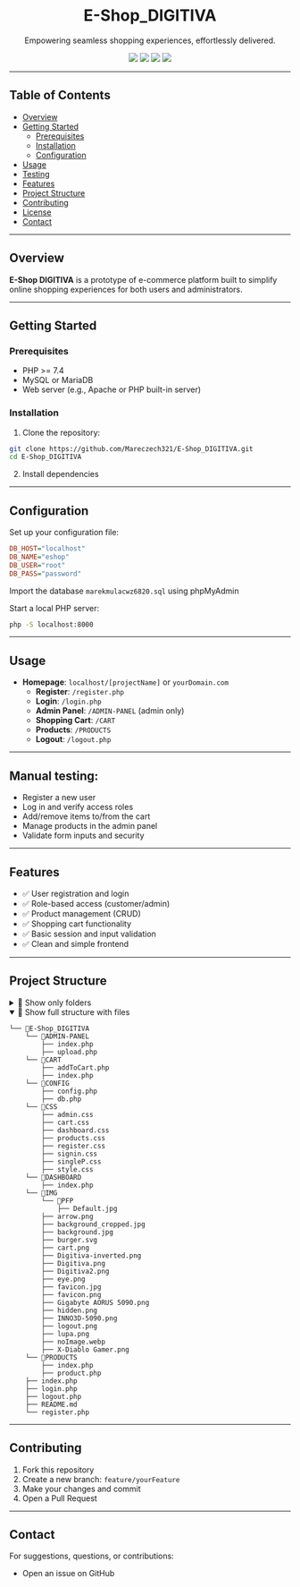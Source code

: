 <p align="center">
  <h1 align="center">E-Shop_DIGITIVA</h1>
</p>
<p align="center">
  Empowering seamless shopping experiences, effortlessly delivered.
</p>

<div align="center">
  <img src="https://img.shields.io/badge/code-PHP-blue.svg" />
  <img src="https://img.shields.io/badge/last%20commit-today-brightgreen.svg" />
  <img src="https://img.shields.io/github/languages/count/Mareczech321/E-Shop_DIGITIVA.svg" />
  <img src="https://img.shields.io/badge/php-66.9%25-blue.svg" />
</div>

---

## Table of Contents

- [Overview](#overview)
- [Getting Started](#getting-started)
  - [Prerequisites](#prerequisites)
  - [Installation](#installation)
  - [Configuration](#configuration)
- [Usage](#usage)
- [Testing](#testing)
- [Features](#features)
- [Project Structure](#project-structure)
- [Contributing](#contributing)
- [License](#license)
- [Contact](#contact)

---

## Overview

**E-Shop DIGITIVA** is a prototype of e-commerce platform built to simplify online shopping experiences for both users and administrators.

---

## Getting Started

### Prerequisites

- PHP >= 7.4
- MySQL or MariaDB
- Web server (e.g., Apache or PHP built-in server)

### Installation

1. Clone the repository:

```bash
git clone https://github.com/Mareczech321/E-Shop_DIGITIVA.git
cd E-Shop_DIGITIVA
```

2. Install dependencies

---

## Configuration

Set up your configuration file:

```ini
DB_HOST="localhost"
DB_NAME="eshop"
DB_USER="root"
DB_PASS="password"
```

Import the database `marekmulacwz6820.sql` using phpMyAdmin

Start a local PHP server:

```bash
php -S localhost:8000
```

---

## Usage

- **Homepage**: `localhost/[projectName]` or `yourDomain.com`
  - **Register**: `/register.php`
  - **Login**: `/login.php`
  - **Admin Panel**: `/ADMIN-PANEL` (admin only)
  - **Shopping Cart**: `/CART`
  - **Products**: `/PRODUCTS`
  - **Logout**: `/logout.php`

---

## Manual testing:

- Register a new user
- Log in and verify access roles
- Add/remove items to/from the cart
- Manage products in the admin panel
- Validate form inputs and security

---

## Features

- ✅ User registration and login
- ✅ Role-based access (customer/admin)
- ✅ Product management (CRUD)
- ✅ Shopping cart functionality
- ✅ Basic session and input validation
- ✅ Clean and simple frontend

---

## Project Structure

<details>
<summary>📁 Show only folders</summary>

```plaintext
└── 📁E-Shop_DIGITIVA
    └── 📁ADMIN-PANEL
    └── 📁CART
    └── 📁CONFIG
    └── 📁CSS
    └── 📁DASHBOARD
    └── 📁IMG
        └── 📁PFP
    └── 📁PRODUCTS
```
</details>

<details open>
<summary>📄 Show full structure with files</summary>

```plaintext
└── 📁E-Shop_DIGITIVA
    └── 📁ADMIN-PANEL
        ├── index.php
        ├── upload.php
    └── 📁CART
        ├── addToCart.php
        ├── index.php
    └── 📁CONFIG
        ├── config.php
        ├── db.php
    └── 📁CSS
        ├── admin.css
        ├── cart.css
        ├── dashboard.css
        ├── products.css
        ├── register.css
        ├── signin.css
        ├── singleP.css
        ├── style.css
    └── 📁DASHBOARD
        ├── index.php
    └── 📁IMG
        └── 📁PFP
            ├── Default.jpg
        ├── arrow.png
        ├── background_cropped.jpg
        ├── background.jpg
        ├── burger.svg
        ├── cart.png
        ├── Digitiva-inverted.png
        ├── Digitiva.png
        ├── Digitiva2.png
        ├── eye.png
        ├── favicon.jpg
        ├── favicon.png
        ├── Gigabyte AORUS 5090.png
        ├── hidden.png
        ├── INNO3D-5090.png
        ├── logout.png
        ├── lupa.png
        ├── noImage.webp
        ├── X-Diablo Gamer.png
    └── 📁PRODUCTS
        ├── index.php
        ├── product.php
    ├── index.php
    ├── login.php
    ├── logout.php
    ├── README.md
    └── register.php
```
</details>

---

## Contributing

1. Fork this repository  
2. Create a new branch: `feature/yourFeature`  
3. Make your changes and commit  
4. Open a Pull Request

---


## Contact

For suggestions, questions, or contributions:

- Open an issue on GitHub
